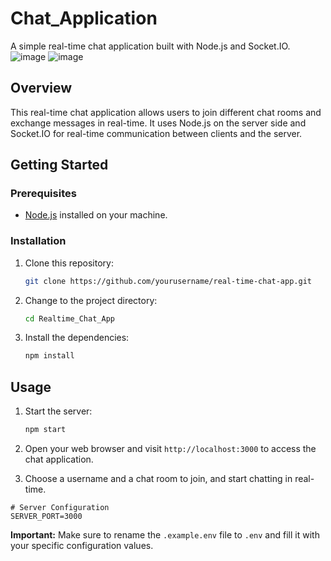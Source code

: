 # Chat_Application

A simple real-time chat application built with Node.js and Socket.IO.
![image](https://github.com/user-attachments/assets/0c87c5c3-8453-4bff-ae37-599972bdfe8d)
![image](https://github.com/user-attachments/assets/93f37f63-aaff-43e7-acf3-15d235db9c16)


## Overview

This real-time chat application allows users to join different chat rooms and exchange messages in real-time. It uses Node.js on the server side and Socket.IO for real-time communication between clients and the server.

## Getting Started

### Prerequisites

- [Node.js](https://nodejs.org/) installed on your machine.

### Installation

1. Clone this repository:

   ```bash
   git clone https://github.com/yourusername/real-time-chat-app.git
   ```

2. Change to the project directory:

   ```bash
   cd Realtime_Chat_App
   ```

3. Install the dependencies:

   ```bash
   npm install
   ```

## Usage

1. Start the server:

   ```bash
   npm start
   ```

2. Open your web browser and visit `http://localhost:3000` to access the chat application.

3. Choose a username and a chat room to join, and start chatting in real-time.



```plaintext
# Server Configuration
SERVER_PORT=3000
```

**Important:** Make sure to rename the `.example.env` file to `.env` and fill it with your specific configuration values.
